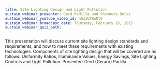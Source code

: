 ```yaml
---
title: Site Lighting Design and Light Pollution
sustain_webinar_presenter: Gerd Padilla and Shenouda Bolos
sustain_webinar_youtube_video_id: nh3zUPBwMt0
sustain_webinar_broadcast_date: Thursday, February 26, 2015
sustain_webinar_quiz_path:
---
```


This presentation will discuss current site lighting design standards and requirements, and how to meet these requirements with existing technologies. Components of site lighting design that will be covered are as follows: Uniformity Ratios, Illuminance Values, Energy Savings, Site Lighting Controls and Light Pollution. Presenter: Gerd (Gerard) Padilla
